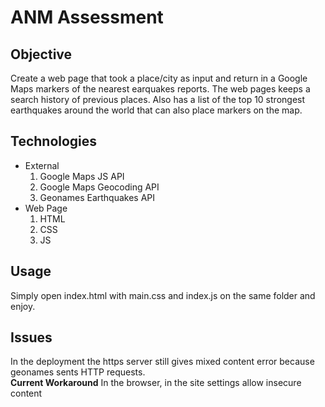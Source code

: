 # ANM Assessment

## Objective
Create a  web page that took a place/city as input and return in a Google Maps markers of the nearest earquakes reports. The web pages keeps a search history of previous places. Also has a list of the top 10 strongest earthquakes around the world that can also place markers on the map.

## Technologies
* External
    1. Google Maps JS API
    2. Google Maps Geocoding API
    3. Geonames Earthquakes API
* Web Page
    1. HTML
    2. CSS
    3. JS

## Usage
Simply open index.html with main.css and index.js on the same folder and enjoy.

## Issues
In the deployment the https server still gives mixed content error because geonames sents HTTP requests. <br>
**Current Workaround** In the browser, in the site settings allow insecure content 